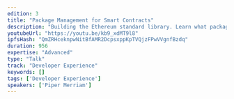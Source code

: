 ```yaml
---
edition: 3
title: "Package Management for Smart Contracts"
description: "Building the Ethereum standard library. Learn what package management looks like for smart contracts and explore the potential that a rich packaging ecosystem can unlock."
youtubeUrl: "https://youtu.be/kb9_xdMT9l8"
ipfsHash: "QmZRHceknpwNitBfAMR2DcpsxppKpTVQjzFPwVVgnfBzdq"
duration: 956
expertise: "Advanced"
type: "Talk"
track: "Developer Experience"
keywords: []
tags: ['Developer Experience']
speakers: ['Piper Merriam']
---
```

